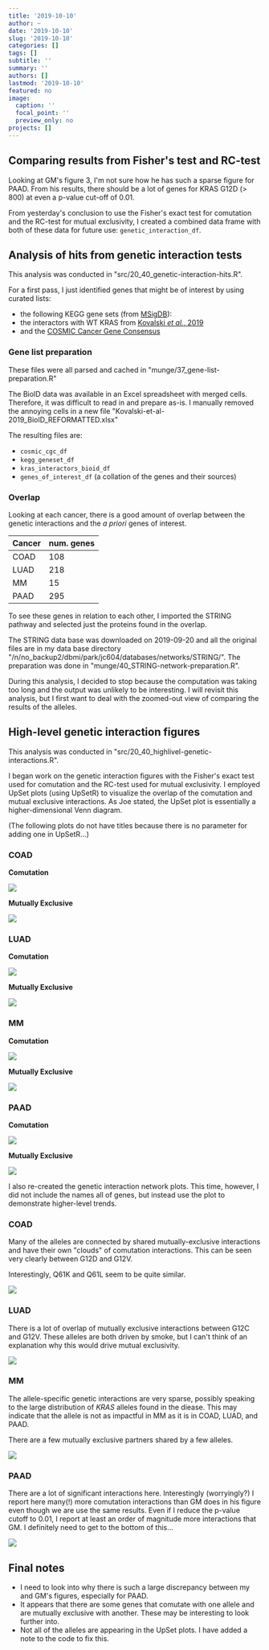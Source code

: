 ```yaml
---
title: '2019-10-10'
author: ~
date: '2019-10-10'
slug: '2019-10-10'
categories: []
tags: []
subtitle: ''
summary: ''
authors: []
lastmod: '2019-10-10'
featured: no
image:
  caption: ''
  focal_point: ''
  preview_only: no
projects: []
---
```



## Comparing results from Fisher's test and RC-test

Looking at GM's figure 3, I'm not sure how he has such a sparse figure for PAAD. From his results, there should be a lot of genes for KRAS G12D (> 800) at even a p-value cut-off of 0.01.

From yesterday's conclusion to use the Fisher's exact test for comutation and the RC-test for mutual exclusivity, I created a combined data frame with both of these data for future use: `genetic_interaction_df`.


## Analysis of hits from genetic interaction tests

This analysis was conducted in "src/20_40_genetic-interaction-hits.R".

For a first pass, I just identified genes that might be of interest by using curated lists:

- the following KEGG gene sets (from [MSigDB](http://software.broadinstitute.org/gsea/downloads.jsp)): 
- the interactors with WT KRAS from [Kovalski *et al.*, 2019](https://www.ncbi.nlm.nih.gov/pubmed/?term=30639242)
- and the [COSMIC Cancer Gene Consensus](https://cancer.sanger.ac.uk/census)

### Gene list preparation

These files were all parsed and cached in "munge/37_gene-list-preparation.R"

The BioID data was available in an Excel spreadsheet with merged cells.
Therefore, it was difficult to read in and prepare as-is.
I manually removed the annoying cells in a new file "Kovalski-et-al-2019_BioID_REFORMATTED.xlsx"

The resulting files are:

- `cosmic_cgc_df`
- `kegg_geneset_df`
- `kras_interactors_bioid_df`
- `genes_of_interest_df` (a collation of the genes and their sources)


### Overlap

Looking at each cancer, there is a good amount of overlap between the genetic interactions and the *a priori* genes of interest.

| Cancer | num. genes |
|--------|------------|
| COAD   | 108        |
| LUAD   | 218        |
| MM     | 15         |
| PAAD   | 295        |

To see these genes in relation to each other, I imported the STRING pathway and selected just the proteins found in the overlap.

The STRING data base was downloaded on 2019-09-20 and all the original files are in my data base directory "/n/no_backup2/dbmi/park/jc604/databases/networks/STRING/".
The preparation was done in "munge/40_STRING-network-preparation.R".

During this analysis, I decided to stop because the computation was taking too long and the output was unlikely to be interesting.
I will revisit this analysis, but I first want to deal with the zoomed-out view of comparing the results of the alleles.

## High-level genetic interaction figures

This analysis was conducted in "src/20_40_highlivel-genetic-interactions.R".

I began work on the genetic interaction figures with the Fisher's exact test used for comutation and the RC-test used for mutual exclusivity.
I employed UpSet plots (using UpSetR) to visualize the overlap of the comutation and mutual exclusive interactions.
As Joe stated, the UpSet plot is essentially a higher-dimensional Venn diagram.

(The following plots do not have titles because there is no parameter for adding one in UpSetR...)

### COAD

**Comutation**

![](/img/graphs/20_40_highlivel-genetic-interactions/COAD_comutation_upset.svg)

**Mutually Exclusive**

![](/img/graphs/20_40_highlivel-genetic-interactions/COAD_exclusivity_upset.svg)

### LUAD

**Comutation**

![](/img/graphs/20_40_highlivel-genetic-interactions/LUAD_comutation_upset.svg)

**Mutually Exclusive**

![](/img/graphs/20_40_highlivel-genetic-interactions/LUAD_exclusivity_upset.svg)

### MM

**Comutation**

![](/img/graphs/20_40_highlivel-genetic-interactions/MM_comutation_upset.svg)

**Mutually Exclusive**

![](/img/graphs/20_40_highlivel-genetic-interactions/MM_exclusivity_upset.svg)

### PAAD

**Comutation**

![](/img/graphs/20_40_highlivel-genetic-interactions/PAAD_comutation_upset.svg)

**Mutually Exclusive**

![](/img/graphs/20_40_highlivel-genetic-interactions/PAAD_exclusivity_upset.svg)

I also re-created the genetic interaction network plots.
This time, however, I did not include the names all of genes, but instead use the plot to demonstrate higher-level trends.

### COAD

Many of the alleles are connected by shared mutually-exclusive interactions and have their own "clouds" of comutation interactions.
This can be seen very clearly between G12D and G12V.

Interestingly, Q61K and Q61L seem to be quite similar.

![](/img/graphs/20_40_highlivel-genetic-interactions/genetic_interaction_network_COAD.svg)

### LUAD

There is a lot of overlap of mutually exclusive interactions between G12C and G12V.
These alleles are both driven by smoke, but I can't think of an explanation why this would drive mutual exclusivity.

![](/img/graphs/20_40_highlivel-genetic-interactions/genetic_interaction_network_LUAD.svg)

### MM

The allele-specific genetic interactions are very sparse, possibly speaking to the large distribution of *KRAS* alleles found in the diease.
This may indicate that the allele is not as impactful in MM as it is in COAD, LUAD, and PAAD.

There are a few mutually exclusive partners shared by a few alleles.

![](/img/graphs/20_40_highlivel-genetic-interactions/genetic_interaction_network_MM.svg)

### PAAD

There are a lot of significant interactions here.
Interestingly (worryingly?) I report here many(!) more comutation interactions than GM does in his figure even though we are use the same results.
Even if I reduce the p-value cutoff to 0.01, I report at least an order of magnitude more interactions that GM.
I definitely need to get to the bottom of this...

![](/img/graphs/20_40_highlivel-genetic-interactions/genetic_interaction_network_PAAD.svg)

## Final notes

- I need to look into why there is such a large discrepancy between my and GM's figures, especially for PAAD.
- It appears that there are some genes that comutate with one allele and are mutually exclusive with another. These may be interesting to look further into.
- Not all of the alleles are appearing in the UpSet plots. I have added a note to the code to fix this.
